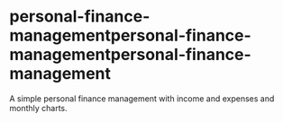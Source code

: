 # personal-finance-managementpersonal-finance-managementpersonal-finance-management
A simple personal finance management with income and expenses and monthly charts.
